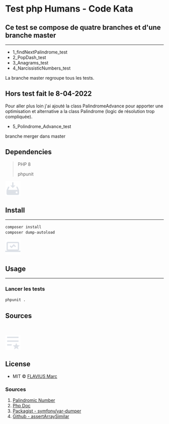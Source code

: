 # Test php Humans - Code Kata

## Ce test se compose de quatre branches et d'une branche master
___
- 1_findNextPalindrome_test
- 2_PopDash_test
- 3_Anagrams_test
- 4_NarcissisticNumbers_test

La branche master regroupe tous les tests.

## Hors test fait le 8-04-2022

Pour aller plus loin j'ai ajouté la class PalindromeAdvance pour apporter une optimisation et alternative a la class Palindrome (logic de résolution trop compliquée).

- 5_Polindrome_Advance_test

branche merger dans master

## Dependencies

> PHP 8
>
>phpunit

[![📟](images/install.png)](./../../)

## Install
___

```bash
composer install 
composer dump-autoload

```

[![📟](images/usage.png)](./../../)

## Usage
___

### Lancer les tests

```bash
phpunit .
```

## Sources

<br>

[![📃](images/license.png)](./../../)

## License

- MIT © [FLAVIUS Marc](https://github.com/Mc-fly82/)

### Sources


<ol>
    <li id="ref-1">
        <a href="https://mathworld.wolfram.com/PalindromicNumber.html">Palindromic Number</a> 
    </li>
    <li id="ref-2">
        <a href="https://www.php.net/">Php Doc</a> 
    </li>
    <li id="ref-3">
        <a href="https://packagist.org/packages/symfony/var-dumper">Packagist - symfony/var-dumper</a> 
    </li>
    <li id="ref-4">
        <a href="https://gist.github.com/pokap/ac5fce3570c9bec3a87a8908bcbd0bbc">Github - assertArraySimilar</a> 
    </li>
</ol>

<br>